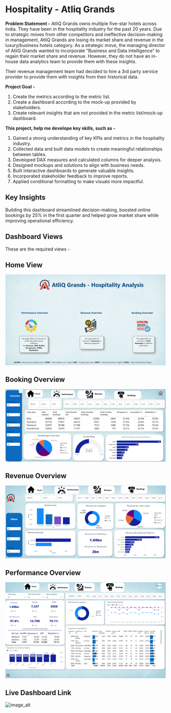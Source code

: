 # Hospitality - Atliq Grands

**Problem Statement -** AtliQ Grands owns multiple five-star hotels across India. They have been in the hospitality industry for the past 20 years. Due to strategic moves from other competitors and ineffective decision-making in management, AtliQ Grands are losing its market share and revenue in the luxury/business hotels category. As a strategic move, the managing director of AtliQ Grands wanted to incorporate “Business and Data Intelligence” to regain their market share and revenue. However, they do not have an in-house data analytics team to provide them with these insights.

Their revenue management team had decided to hire a 3rd party service provider to provide them with insights from their historical data.

**Project Goal -**
1. Create the metrics according to the metric list.
2. Create a dashboard according to the mock-up provided by stakeholders.
3. Create relevant insights that are not provided in the metric list/mock-up dashboard.

**This project, help me develope key skills, such as -**

1. Gained a strong understanding of key KPIs and metrics in the hospitality industry.
2. Collected data and built data models to create meaningful relationships between tables.
3. Developed DAX measures and calculated columns for deeper analysis.
4. Designed mockups and solutions to align with business needs.
5. Built interactive dashboards to generate valuable insights.
6. Incorporated stakeholder feedback to improve reports.
7. Applied conditional formatting to make visuals more impactful.

## Key Insights

Building this dashboard streamlined decision-making, boosted online bookings by 25% in the first quarter and helped grow market share while improving operational efficiency. 
## Dashboard Views 
These are the required views -
## Home View
![image_alt](https://github.com/Shriimant/PowerBI-Hotel-Revenue-Insights-/blob/main/Home%20-%20Hospitality%20Domain.png)

## Booking Overview
![image_alt](https://github.com/Shriimant/PowerBI-Hotel-Revenue-Insights-/blob/main/Booking%20Overview.png)

## Revenue Overview
![image_alt](https://github.com/Shriimant/PowerBI-Hotel-Revenue-Insights-/blob/main/Revenue%20Overview.png)

## Performance Overview
![image_alt](https://github.com/Shriimant/PowerBI-Hotel-Revenue-Insights-/blob/main/Performance%20Overview.png)

## Live Dashboard Link 
![image_alt](https://app.powerbi.com/view?r=eyJrIjoiODQ4YWViNmUtMjAyYi00OTQwLTgyYzgtNzUyOTMzMWFlNjYxIiwidCI6ImM2ZTU0OWIzLTVmNDUtNDAzMi1hYWU5LWQ0MjQ0ZGM1YjJjNCJ9)



